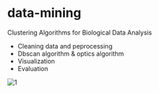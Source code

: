 # data-mining
Clustering  Algorithms for Biological Data Analysis
* Cleaning data and peprocessing
* Dbscan algorithm  & optics algorithm
* Visualization
* Evaluation

![1](https://user-images.githubusercontent.com/105629188/169649341-8715c598-6ad3-49a5-89ff-0f781c101cc5.png)

